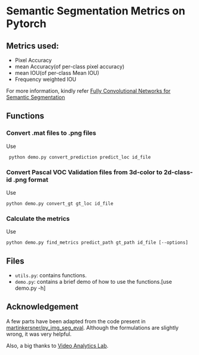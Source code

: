 # Semantic Segmentation Metrics on Pytorch


## Metrics used:

* Pixel Accuracy
* mean Accuracy(of per-class pixel accuracy)
* mean IOU(of per-class Mean IOU)
* Frequency weighted IOU

For more information, kindly refer [Fully Convolutional Networks for Semantic Segmentation
](https://people.eecs.berkeley.edu/~jonlong/long_shelhamer_fcn.pdf)

## Functions

### Convert .mat files to .png files
Use 

` python demo.py convert_prediction predict_loc id_file`

### Convert Pascal VOC Validation files from 3d-color to 2d-class-id .png format
Use

`python demo.py convert_gt gt_loc id_file`

### Calculate the metrics
Use

`python demo.py find_metrics predict_path gt_path id_file [--options]`

## Files

* `utils.py`: contains functions.
* `demo.py`: contains a brief demo of how to use the functions.[use demo.py -h]

## Acknowledgement


A few parts have been adapted from the code present in [martinkersner/py_img_seg_eval](https://github.com/martinkersner/py_img_seg_eval/tree/c0bf9787ebbe3e5e2c7833efe78b5b2d392afaf1). Although the formulations are slightly wrong, it was very helpful.

Also, a big thanks to [Video Analytics Lab](http://val.serc.iisc.ernet.in/valweb/).

